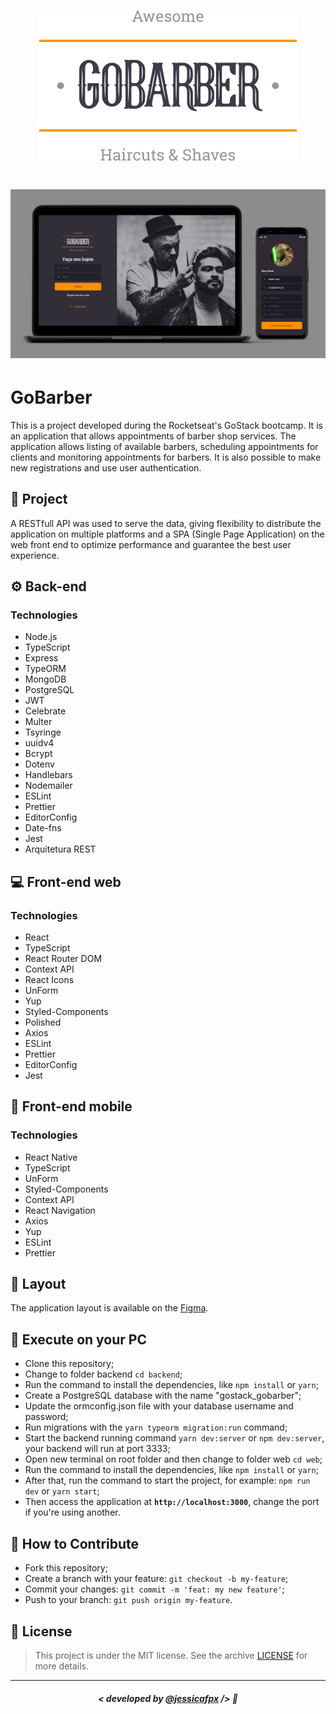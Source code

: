 <h1 align="center">
    <img src="./assets/logo.svg" alt="Logo"/>
</h1>

<h1 align="center">
    <img src="./assets/mockup.png" alt="Mockup"/>
</h1>

# GoBarber
This is a project developed during the Rocketseat's GoStack bootcamp. It is an application that allows appointments of barber shop services. The application allows listing of available barbers, scheduling appointments for clients and monitoring appointments for barbers. It is also possible to make new registrations and use user authentication.

## 📝 Project
A RESTfull API was used to serve the data, giving flexibility to distribute the application on multiple platforms and a SPA (Single Page Application) on the web front end to optimize performance and guarantee the best user experience.

## ⚙️ Back-end

### Technologies
- Node.js
- TypeScript
- Express
- TypeORM
- MongoDB
- PostgreSQL
- JWT
- Celebrate
- Multer
- Tsyringe
- uuidv4
- Bcrypt
- Dotenv
- Handlebars
- Nodemailer
- ESLint
- Prettier
- EditorConfig
- Date-fns
- Jest
- Arquitetura REST


## 💻 Front-end web

### Technologies
- React
- TypeScript
- React Router DOM
- Context API
- React Icons
- UnForm
- Yup
- Styled-Components
- Polished
- Axios
- ESLint
- Prettier
- EditorConfig
- Jest


## 📱 Front-end mobile

### Technologies
- React Native
- TypeScript
- UnForm
- Styled-Components
- Context API
- React Navigation
- Axios
- Yup
- ESLint
- Prettier


## 🎨 Layout
The application layout is available on the [Figma](https://www.figma.com/file/BXCihtXXh9p37lGsENV614/GoBarber).

## 🔧 Execute on your PC

- Clone this repository;
- Change to folder backend `cd backend`;
- Run the command to install the dependencies, like `npm install` or `yarn`;
- Create a PostgreSQL database with the name "gostack_gobarber";
- Update the ormconfig.json file with your database username and password;
- Run migrations with the `yarn typeorm migration:run` command;
- Start the backend running command `yarn dev:server` or `npm dev:server`, your backend will run at port 3333;
- Open new terminal on root folder and then change to folder web `cd web`;
- Run the command to install the dependencies, like `npm install` or `yarn`;
- After that, run the command to start the project, for example: `npm run dev` or `yarn start`;
- Then access the application at <strong>`http://localhost:3000`</strong>, change the port if you're using another.

## 🤔 How to Contribute

- Fork this repository;
- Create a branch with your feature: `git checkout -b my-feature`;
- Commit your changes: `git commit -m 'feat: my new feature'`;
- Push to your branch: `git push origin my-feature`.

## 📜 License

> This project is under the MIT license. See the archive [LICENSE](https://github.com/jessicafpx/gostack-gobarber/blob/master/LICENSE.md) for more details.

---

##### <p align="center"> <strong> < developed by <a href="github.com/jessicafpx"> @jessicafpx</a> /> </strong> 👋